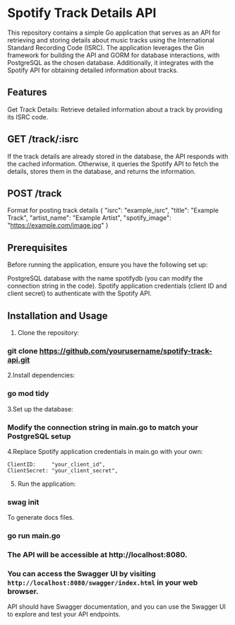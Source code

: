# Spotify Track Details API

This repository contains a simple Go application that serves as an API for retrieving and storing details about music tracks using the International Standard Recording Code (ISRC). The application leverages the Gin framework for building the API and GORM for database interactions, with PostgreSQL as the chosen database. Additionally, it integrates with the Spotify API for obtaining detailed information about tracks.


## Features

Get Track Details: Retrieve detailed information about a track by providing its ISRC code.


## GET /track/:isrc

If the track details are already stored in the database, the API responds with the cached information. Otherwise, it queries the Spotify API to fetch the details, stores them in the database, and returns the information.


## POST /track

 Format for posting track details
{
  "isrc": "example_isrc",
  "title": "Example Track",
  "artist_name": "Example Artist",
  "spotify_image": "https://example.com/image.jpg"
}


## Prerequisites

Before running the application, ensure you have the following set up:

PostgreSQL database with the name spotifydb (you can modify the connection string in the code).
Spotify application credentials (client ID and client secret) to authenticate with the Spotify API.


## Installation and Usage

1. Clone the repository:
### git clone https://github.com/yourusername/spotify-track-api.git

2.Install dependencies:
### go mod tidy

3.Set up the database:

### Modify the connection string in main.go to match your PostgreSQL setup

4.Replace Spotify application credentials in main.go with your own:

	ClientID:     "your_client_id",
	ClientSecret: "your_client_secret",

5. Run the application:

### swag init
To generate docs files.

### go run main.go


### The API will be accessible at http://localhost:8080.

### You can access the Swagger UI by visiting `http://localhost:8080/swagger/index.html` in your web browser.

API should have Swagger documentation, and you can use the Swagger UI to explore and test your API endpoints. 
